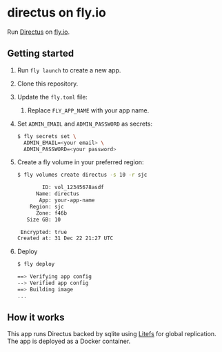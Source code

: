 # directus on fly.io

Run [Directus](https://directus.io/) on [fly.io](https://fly.io/).

## Getting started

1. Run `fly launch` to create a new app.
2. Clone this repository.
3. Update the `fly.toml` file:

   1. Replace `FLY_APP_NAME` with your app name.

4. Set `ADMIN_EMAIL` and `ADMIN_PASSWORD` as secrets:
  
   ```bash
   $ fly secrets set \
     ADMIN_EMAIL=<your email> \
     ADMIN_PASSWORD=<your password>
   ```

5. Create a fly volume in your preferred region:

   ```bash
   $ fly volumes create directus -s 10 -r sjc
   
           ID: vol_12345678asdf
         Name: directus
          App: your-app-name
       Region: sjc
         Zone: f46b
      Size GB: 10

    Encrypted: true
   Created at: 31 Dec 22 21:27 UTC
   ```

6. Deploy

   ```bash
   $ fly deploy
   
   ==> Verifying app config
   --> Verified app config
   ==> Building image
   ...
   ```

## How it works

This app runs Directus backed by sqlite using [Litefs](https://github.com/superfly/litefs) for global replication. The app is deployed as a Docker container.
